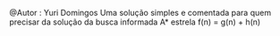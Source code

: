 @Autor : Yuri Domingos
Uma solução simples e comentada para quem precisar da solução
da busca informada A* estrela f(n) = g(n) + h(n)

